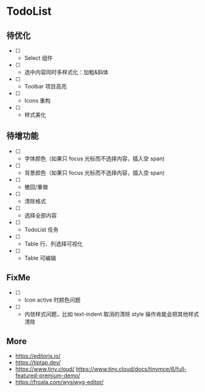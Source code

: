 # TodoList

## 待优化

- [ ] - Select 组件
- [ ] - 选中内容同时多样式化：加粗&斜体
- [ ] - Toolbar 项目高亮
- [ ] - Icons 重构
- [ ] - 样式美化

## 待增功能

- [ ] - 字体颜色（如果只 focus 光标而不选择内容，插入空 span)
- [ ] - 背景颜色（如果只 focus 光标而不选择内容，插入空 span)
- [ ] - 撤回/重做
- [ ] - 清除格式
- [ ] - 选择全部内容
- [ ] - TodoList 任务
- [ ] - Table 行、列选择可视化
- [ ] - Table 可编辑

## FixMe

- [ ] - Icon active 时颜色问题
- [ ] - 内敛样式问题，比如 text-indent 取消的清除 style 操作肯能会把其他样式清除

## More

- https://editorjs.io/
- https://tiptap.dev/
- https://www.tiny.cloud/ https://www.tiny.cloud/docs/tinymce/6/full-featured-premium-demo/
- https://froala.com/wysiwyg-editor/
